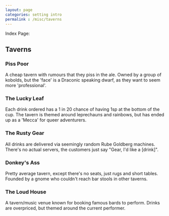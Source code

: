 ```yaml
---
layout: page
categories: setting intro
permalink : /misc/taverns
---
```


Index Page:

## Taverns

### Piss Poor

A cheap tavern with rumours that they piss in the ale. Owned by a group of kobolds, but the 'face' is a Draconic speaking dwarf, as they want to seem more 'professional'.

### The Lucky Leaf

Each drink ordered has a 1 in 20 chance of having 1sp at the bottom of the cup. The tavern is themed around leprechauns and rainbows, but has ended up as a 'Mecca' for queer adventurers.

### The Rusty Gear

All drinks are delivered via seemingly random Rube Goldberg machines. There's no actual servers, the customers just say "Gear, I'd like a [drink]".

### Donkey's Ass

Pretty average tavern, except there's no seats, just rugs and short tables. Founded by a gnome who couldn't reach bar stools in other taverns.

### The Loud House

A tavern/music venue known for booking famous bards to perform. Drinks are overpriced, but themed around the current performer.